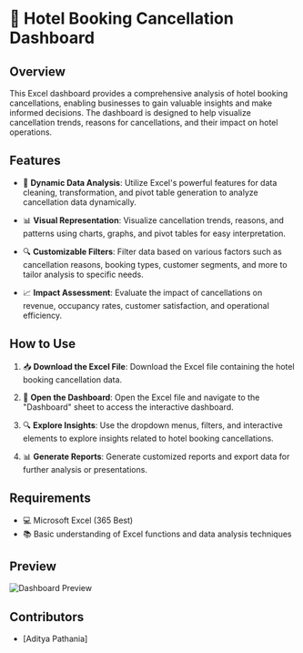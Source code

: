 # 🏨 Hotel Booking Cancellation Dashboard

## Overview

This Excel dashboard provides a comprehensive analysis of hotel booking cancellations, enabling businesses to gain valuable insights and make informed decisions. The dashboard is designed to help visualize cancellation trends, reasons for cancellations, and their impact on hotel operations.

## Features

- 🔄 **Dynamic Data Analysis**: Utilize Excel's powerful features for data cleaning, transformation, and pivot table generation to analyze cancellation data dynamically.
  
- 📊 **Visual Representation**: Visualize cancellation trends, reasons, and patterns using charts, graphs, and pivot tables for easy interpretation.

- 🔍 **Customizable Filters**: Filter data based on various factors such as cancellation reasons, booking types, customer segments, and more to tailor analysis to specific needs.

- 📈 **Impact Assessment**: Evaluate the impact of cancellations on revenue, occupancy rates, customer satisfaction, and operational efficiency.

## How to Use

1. 📥 **Download the Excel File**: Download the Excel file containing the hotel booking cancellation data.
  
2. 🚀 **Open the Dashboard**: Open the Excel file and navigate to the "Dashboard" sheet to access the interactive dashboard.

3. 🔍 **Explore Insights**: Use the dropdown menus, filters, and interactive elements to explore insights related to hotel booking cancellations.

4. 📊 **Generate Reports**: Generate customized reports and export data for further analysis or presentations.

## Requirements

- 💻 Microsoft Excel (365 Best)
- 📚 Basic understanding of Excel functions and data analysis techniques

## Preview

![Dashboard Preview](https://github.com/Rex-Underground/Hotel-Booking-Cancellation-Dashboard/assets/158386292/b184efbc-1a52-4658-b509-bfe5fd5219e0)

## Contributors

- [Aditya Pathania]
